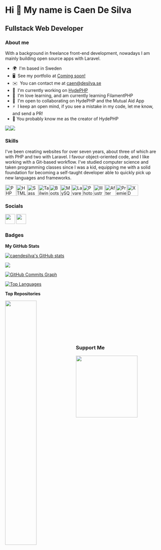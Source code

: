 Hi 👋 My name is Caen De Silva
==============================

Fullstack Web Developer
-----------------------

### About me
With a background in freelance front-end development, nowadays I am mainly building open source apps with Laravel. 

* 🌍  I'm based in Sweden
* 🖥️  See my portfolio at [Coming soon!](https://desilva.se)
* ✉️  You can contact me at [caen@desilva.se](mailto:caen@desilva.se)
* 🚀  I'm currently working on [HydePHP](http:s//hydephp.com)
* 🧠  I'm love learning, and am currently learning FilamentPHP
* 🤝  I'm open to collaborating on HydePHP and the Mutual Aid App
* ⚡  I keep an open mind, if you see a mistake in my code, let me know, and send a PR!
* 🎩  You probably know me as the creator of HydePHP

<a href="https://www.twitter.com/CodeWithCaen" target="_blank" rel="noreferrer"><img
src="https://img.shields.io/twitter/follow/CodeWithCaen?logo=twitter&style=for-the-badge&color=3382ed&labelColor=1c1917"
/></a><a href="https://www.github.com/caendesilva" target="_blank" rel="noreferrer"><img
src="https://img.shields.io/github/followers/caendesilva?logo=github&style=for-the-badge&color=3382ed&labelColor=1c1917" /></a>

### Skills

I've been creating websites for over seven years, about three of which are with PHP and two with Laravel. I favour object-oriented code, and I like working with a Git-based workflow. I've studied computer science and taken programming classes since I was a kid, equipping me with a solid foundation for becoming a self-taught developer able to quickly pick up new languages and frameworks.

<p align="left"><a href="https://www.php.net/" target="_blank" rel="noreferrer"><img src="https://cdn.jsdelivr.net/gh/devicons/devicon/icons/php/php-plain.svg" width="36" height="36" alt="PHP" /></a><a href="https://developer.mozilla.org/en-US/docs/Glossary/HTML5" target="_blank" rel="noreferrer"><img src="https://cdn.jsdelivr.net/gh/devicons/devicon/icons/html5/html5-plain.svg" width="36" height="36" alt="HTML5" /></a><a href="https://sass-lang.com/" target="_blank" rel="noreferrer"><img src="https://cdn.jsdelivr.net/gh/devicons/devicon/icons/sass/sass-original.svg" width="36" height="36" alt="Sass" /></a><a href="https://tailwindcss.com/" target="_blank" rel="noreferrer"><img src="https://cdn.jsdelivr.net/gh/devicons/devicon/icons/tailwindcss/tailwindcss-plain.svg" width="36" height="36" alt="TailwindCSS" /></a><a href="https://getbootstrap.com/" target="_blank" rel="noreferrer"><img src="https://cdn.jsdelivr.net/gh/devicons/devicon/icons/bootstrap/bootstrap-plain.svg" width="36" height="36" alt="Bootstrap" /></a><a href="https://www.mysql.com/" target="_blank" rel="noreferrer"><img src="https://cdn.jsdelivr.net/gh/devicons/devicon/icons/mysql/mysql-original.svg" width="36" height="36" alt="MySQL" /></a><a href="https://laravel.com/" target="_blank" rel="noreferrer"><img src="https://cdn.jsdelivr.net/gh/devicons/devicon/icons/laravel/laravel-plain.svg" width="36" height="36" alt="Lavarel" /></a><a href="https://www.adobe.com/uk/products/photoshop.html" target="_blank" rel="noreferrer"><img src="https://cdn.jsdelivr.net/gh/devicons/devicon/icons/photoshop/photoshop-plain.svg" width="36" height="36" alt="Photoshop" /></a><a href="adobe.com/uk/products/illustrator.html" target="_blank" rel="noreferrer"><img src="https://cdn.jsdelivr.net/gh/devicons/devicon/icons/illustrator/illustrator-plain.svg" width="36" height="36" alt="Illustrator" /></a><a href="https://www.adobe.com/uk/products/aftereffects.html" target="_blank" rel="noreferrer"><img src="https://cdn.jsdelivr.net/gh/devicons/devicon/icons/aftereffects/aftereffects-plain.svg" width="36" height="36" alt="After Effects" /></a><a href="https://www.adobe.com/uk/products/premiere.html" target="_blank" rel="noreferrer"><img src="https://cdn.jsdelivr.net/gh/devicons/devicon/icons/premierepro/premierepro-plain.svg" width="36" height="36" alt="Premiere Pro" /></a><a href="https://www.adobe.com/uk/products/xd.html" target="_blank" rel="noreferrer"><img src="https://cdn.jsdelivr.net/gh/devicons/devicon/icons/xd/xd-plain.svg" width="36" height="36" alt="XD" /></a></p>


### Socials

<p align="left">
<a href="https://www.github.com/caendesilva" target="_blank" rel="noreferrer"><img src="https://raw.githubusercontent.com/danielcranney/readme-generator/main/public/icons/socials/github.svg" width="32" height="32" /></a>
<a href="https://www.twitter.com/CodeWithCaen" target="_blank" rel="noreferrer"><img src="https://raw.githubusercontent.com/danielcranney/readme-generator/main/public/icons/socials/twitter.svg" width="32" height="32" /></a>
</p>

### Badges

<b>My GitHub Stats</b>

<a href="http://www.github.com/caendesilva"><img src="https://github-readme-stats.vercel.app/api?username=caendesilva&show_icons=true&hide=&count_private=true&title_color=3382ed&text_color=ffffff&icon_color=3382ed&bg_color=1c1917&hide_border=true&show_icons=true" alt="caendesilva's GitHub stats" /></a>

<a href="http://www.github.com/caendesilva"><img src="https://github-readme-streak-stats.herokuapp.com/?user=caendesilva&stroke=ffffff&background=1c1917&ring=3382ed&fire=3382ed&currStreakNum=ffffff&currStreakLabel=3382ed&sideNums=ffffff&sideLabels=ffffff&dates=ffffff&hide_border=true" /></a>

<a href="http://www.github.com/caendesilva"><img src="https://activity-graph.herokuapp.com/graph?username=caendesilva&bg_color=1c1917&color=ffffff&line=3382ed&point=ffffff&area_color=1c1917&area=true&hide_border=true&custom_title=GitHub%20Commits%20Graph" alt="GitHub Commits Graph" /></a>

<a href="https://github.com/caendesilva" align="left"><img src="https://github-readme-stats.vercel.app/api/top-langs/?username=caendesilva&langs_count=10&title_color=3382ed&text_color=ffffff&icon_color=3382ed&bg_color=1c1917&hide_border=true&locale=en&custom_title=Top%20%Languages" alt="Top Languages" /></a>

<b>Top Repositories</b>

<div width="100%" align="center"><a href="https://github.com/caendesilva/laradocgen" align="left"><img align="left" width="45%" src="https://github-readme-stats.vercel.app/api/pin/?username=caendesilva&repo=laradocgen&title_color=3382ed&text_color=ffffff&icon_color=3382ed&bg_color=1c1917&hide_border=true&locale=en" /></a></div><br /><br /><br /><br /><br /><br /><br />

### Support Me

<a href="https://www.buymeacoffee.com/caen"><img src="https://cdn.buymeacoffee.com/buttons/v2/default-yellow.png" width="200" /></a>

